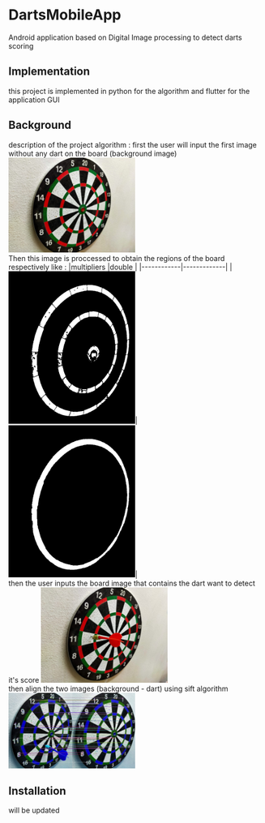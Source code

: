 # DartsMobileApp
Android application based on Digital Image processing to detect darts scoring 

## Implementation
this project is implemented in python for the algorithm and flutter for the application GUI

## Background 
description of the project algorithm :
first the user will input the first image without any dart on the board (background image)
<img src="test_images/dartBoard1.jpg" width="250">
<br>
Then this image is proccessed to obtain the regions of the board respectively like : 
|multipliers |double       |
|------------|-------------|
|<img src="debug_images/multipliers regions.jpg" width="250">|<img src="debug_images/double regions.jpg" width="250">|
<br>
then the user inputs the board image that contains the dart want to detect it's score 
<img src="test_images/dart11.jpg" width="250">
<br>
then align the two images (background - dart) using sift algorithm 
<img src="debug_images/matches.jpg" width="250">












## Installation
will be updated 









